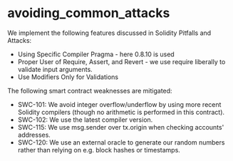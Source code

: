 # avoiding_common_attacks

We implement the following features discussed in Solidity Pitfalls and Attacks:

- Using Specific Compiler Pragma - here 0.8.10 is used
- Proper User of Require, Assert, and Revert - we use require liberally to validate input arguments.
- Use Modifiers Only for Validations

The following smart contract weaknesses are mitigated:
- SWC-101: We avoid integer overflow/underflow by using more recent Solidity compilers (though no arithmetic is performed in this contract).
- SWC-102: We use the latest compiler version.
- SWC-115: We use msg.sender over tx.origin when checking accounts' addresses.
- SWC-120: We use an external oracle to generate our random numbers rather than relying on e.g. block hashes or timestamps.